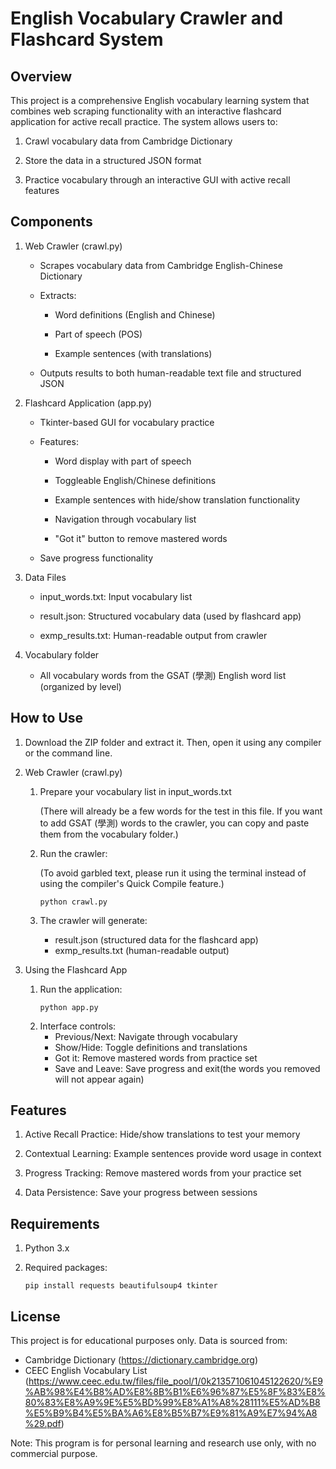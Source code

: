 # English Vocabulary Crawler and Flashcard System

## Overview
This project is a comprehensive English vocabulary learning system that combines web scraping functionality with an interactive flashcard application for active recall practice. The system allows users to:

1. Crawl vocabulary data from Cambridge Dictionary

2. Store the data in a structured JSON format

3. Practice vocabulary through an interactive GUI with active recall features
## Components
1. Web Crawler (crawl.py)
   
   * Scrapes vocabulary data from Cambridge English-Chinese Dictionary
   
   * Extracts:
      * Word definitions (English and Chinese)
     
      * Part of speech (POS)
     
      * Example sentences (with translations)

   * Outputs results to both human-readable text file and structured JSON

3. Flashcard Application (app.py)
   
   * Tkinter-based GUI for vocabulary practice

   * Features:
      * Word display with part of speech
      
      * Toggleable English/Chinese definitions
      
      * Example sentences with hide/show translation functionality
      
      * Navigation through vocabulary list
      
      * "Got it" button to remove mastered words

   * Save progress functionality

3. Data Files
   
   * input_words.txt: Input vocabulary list
   
   * result.json: Structured vocabulary data (used by flashcard app)
   
   * exmp_results.txt: Human-readable output from crawler
4. Vocabulary folder

   * All vocabulary words from the GSAT (學測) English word list (organized by level)
   
## How to Use
1. Download the ZIP folder and extract it. Then, open it using any compiler or the command line.

2. Web Crawler (crawl.py)
   
   1. Prepare your vocabulary list in input_words.txt 
   
      (There will already be a few words for the test in this file. If you want to add GSAT (學測) words to the crawler, you can copy and paste them from the vocabulary folder.)

   2. Run the crawler:

      (To avoid garbled text, please run it using the terminal instead of using the compiler's Quick Compile feature.)

       ```
      python crawl.py
      ```
   3. The crawler will generate:
      * result.json (structured data for the flashcard app)
      * exmp_results.txt (human-readable output)

4. Using the Flashcard App
   
   1. Run the application:
      ```
      python app.py
      ```
   2. Interface controls:
      * Previous/Next: Navigate through vocabulary
      * Show/Hide: Toggle definitions and translations
      * Got it: Remove mastered words from practice set
      * Save and Leave: Save progress and exit(the words you removed will not appear again)


## Features

1. Active Recall Practice: Hide/show translations to test your memory
   
2. Contextual Learning: Example sentences provide word usage in context
   
3. Progress Tracking: Remove mastered words from your practice set
   
4. Data Persistence: Save your progress between sessions

## Requirements

1. Python 3.x

2. Required packages:
   ```
   pip install requests beautifulsoup4 tkinter
   ```

## License

This project is for educational purposes only. Data is sourced from:

   * Cambridge Dictionary (https://dictionary.cambridge.org)
   * CEEC English Vocabulary List (https://www.ceec.edu.tw/files/file_pool/1/0k213571061045122620/%E9%AB%98%E4%B8%AD%E8%8B%B1%E6%96%87%E5%8F%83%E8%80%83%E8%A9%9E%E5%BD%99%E8%A1%A8%28111%E5%AD%B8%E5%B9%B4%E5%BA%A6%E8%B5%B7%E9%81%A9%E7%94%A8%29.pdf)

Note: This program is for personal learning and research use only, with no commercial purpose.
